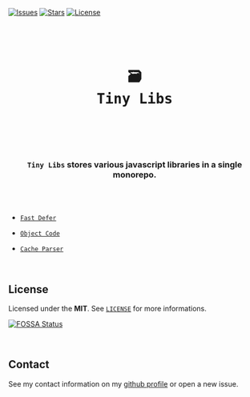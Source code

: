 [![Issues](https://img.shields.io/github/issues/arthurfiorette/tinylibs?logo=github&label=Issues)](https://github.com/arthurfiorette/tinylibs/issues)
[![Stars](https://img.shields.io/github/stars/arthurfiorette/tinylibs?logo=github&label=Stars)](https://github.com/arthurfiorette/tinylibs/stargazers)
[![License](https://img.shields.io/github/license/arthurfiorette/tinylibs?logo=githu&label=License)](https://github.com/arthurfiorette/tinylibs/blob/main/LICENSE)

<br />

<div align="center">
  <pre>
  <h1>🗃️
Tiny Libs</h1>
  </pre>
  <br />
</div>

<h3 align="center">
  <code>Tiny Libs</code> stores various javascript libraries in a single monorepo.
  <br />
  <br />
</h3>

<br />

- [`Fast Defer`](packages/fast-defer)

- [`Object Code`](packages/object-code)

- [`Cache Parser`](packages/cache-parser)

<br />

## License

Licensed under the **MIT**. See [`LICENSE`](LICENSE) for more informations.

[![FOSSA Status](https://app.fossa.com/api/projects/git%2Bgithub.com%2Farthurfiorette%2Ftinylibs.svg?type=small)](https://app.fossa.com/projects/git%2Bgithub.com%2Farthurfiorette%2Ftinylibs?ref=badge_small)

<br />

## Contact

See my contact information on my [github profile](https://github.com/arthurfiorette) or
open a new issue.

<br />